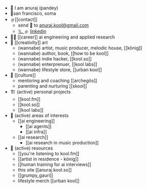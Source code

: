 - 👋 I am anuraj (pandey)
- 📍san francisco, soma
- ﹫[[contact]]
	- send 👋 to anuraj.kool@gmail.com
	- [𝕏.  ](https://x.com/anuraj_kool) ﹫ [linkedin](https://www.linkedin.com/in/anuraj-pandey-5749b48/)
- 🧑‍💻 [[career]] ai engineering and applied research
- 🎹 [[creativity]] art
	- (wannabe) artist, music producer, melodic house, [[könig]]
	- (wannabe) author, book, [[how to be kool]]
	- (wannabe) indie hacker, [[kool.so]]
	- (wannabe) enterprenuer, [[kool labs]]
	- (wannabe) lifestyle store, [[urban kool]]
- 🧫 [[culture]]
	- mentoring and coaching [[archegös]]
	- parenting and nurturing [[skool]]
- 🏗️ (active) personal projects
	- [[kool.fm]]
	- [[kool.so]]
	- [[kool labs]]
- 📖 (active) areas of interests
	- [[ai engineering]]
		- [[ai agents]]
		- [[ai infra]]
	- [[ai research]]
		- [[ai research in music production]]
- 🔖 (active) resources
	- [[you're listening to kool.fm]]
	- [[artist in residence - könig]]
	- [[human training for ai interviews]]
	- this site [[anuraj.kool.so]]
	- [[grumpy_gauri]]
	- lifestyle merch [[urban kool]]